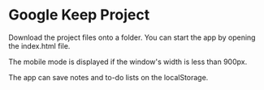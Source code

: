 # Google Keep Project

Download the project files onto a folder.
You can start the app by opening the index.html file.

The mobile mode is displayed if the window's width is less than 900px.

The app can save notes and to-do lists on the localStorage.

